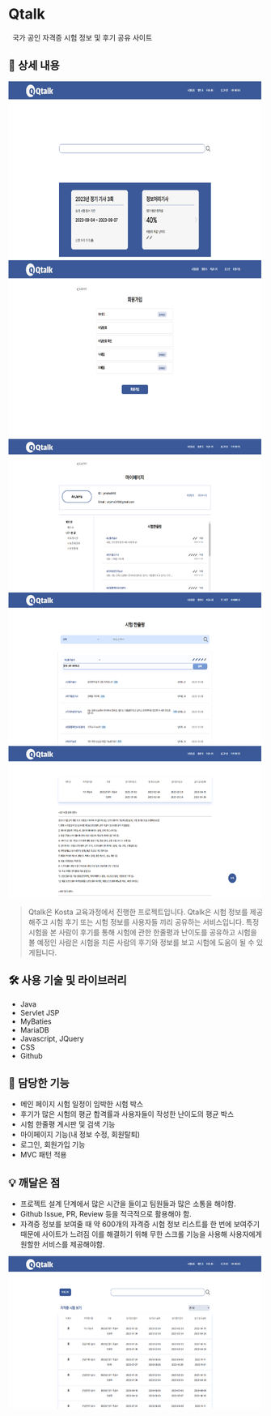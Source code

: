 # Qtalk
&nbsp; 국가 공인 자격증 시험 정보 및 후기 공유 사이트
## 📖 상세 내용

<img src="./imgs/main.png" height="350px" width="500px">
<img src="./imgs/join.png" height="350px" width="500px">
<img src="./imgs/mypage.png" height="300px" width="500px">
<img src="./imgs/board.png" height="300px" width="500px">
<img src="./imgs/examdetail.png" height="300px" width="500px">

> Qtalk은 Kosta 교육과정에서 진행한 프로젝트입니다. Qtalk은 시험 정보를 제공해주고 시험 후기 또는 시험 정보를 사용자들 끼리 공유하는 서비스입니다. 특정 시험을 본 사람이 후기를 통해 시험에 관한 한줄평과 난이도를 공유하고 시험을 볼 예정인 사람은 시험을 치른 사람의 후기와 정보를 보고 시험에 도움이 될 수 있게됩니다.

## 🛠️ 사용 기술 및 라이브러리
- Java
- Servlet JSP
- MyBaties
- MariaDB
- Javascript, JQuery
- CSS
- Github

## 📱 담당한 기능
- 메인 페이지 시험 일정이 임박한 시험 박스
- 후기가 많은 시험의 평균 합격률과 사용자들이 작성한 난이도의 평균 박스
- 시험 한줄평 게시판 및 검색 기능
- 마이페이지 기능(내 정보 수정, 회원탈퇴)
- 로그인, 회원가입 기능
- MVC 패턴 적용

## 💡 깨달은 점
- 프로젝트 설계 단계에서 많은 시간을 들이고 팀원들과 많은 소통을 해야함.
- Github Issue, PR, Review 등을 적극적으로 활용해야 함.
- 자격증 정보를 보여줄 때 약 600개의 자격증 시험 정보 리스트를 한 번에 보여주기 때문에 사이트가 느려짐 이를 해결하기 위해 무한 스크롤 기능을 사용해 사용자에게 원할한 서비스를 제공해야함.
<img src="./imgs/examlist.png" height="300px" width="500px">